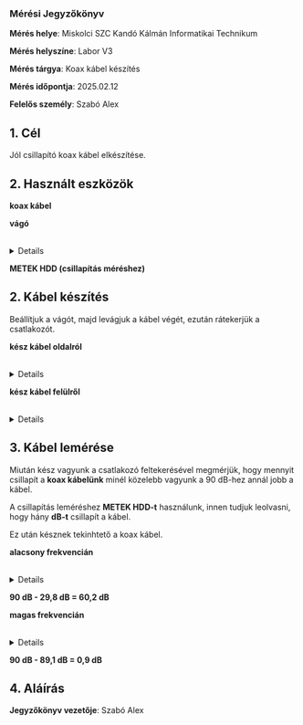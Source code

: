 ### Mérési Jegyzőkönyv

**Mérés helye**: Miskolci SZC Kandó Kálmán Informatikai Technikum 

**Mérés helyszíne**: Labor V3

**Mérés tárgya**: Koax kábel készítés

**Mérés időpontja**: 2025.02.12

**Felelős személy**: Szabó Alex

## 1. Cél

Jól csillapító koax kábel elkészítése.

## 2. Használt eszközök

**koax kábel** 

**vágó** 

  <br> 
  <details> 
  <img src="https://github.com/SzAlex04/jegyzokonyv/blob/main/egyeb/vago.jpg"/> 
  </details> 

**METEK HDD (csillapítás méréshez)** 

 ## 2. Kábel készítés

  Beállítjuk a vágót, majd levágjuk a kábel végét, ezután rátekerjük a csatlakozót.

  **kész kábel oldalról**
  
   <br> 
   <details> 
   <img src="https://github.com/SzAlex04/jegyzokonyv/blob/main/egyeb/koaxveg.jpg"/> 
   </details> 

  **kész kábel felülről**

   <br> 
   <details> 
   <img src="https://github.com/SzAlex04/jegyzokonyv/blob/main/egyeb/koaxveg2.jpg"/> 
   </details> 
  
 ## 3. Kábel lemérése

   Miután kész vagyunk a csatlakozó feltekerésével megmérjük, hogy mennyit csillapít a **koax kábelünk** minél közelebb vagyunk a 90 dB-hez annál jobb a kábel.

   A csillapítás leméréshez **METEK HDD-t** használunk, innen tudjuk leolvasni, hogy hány **dB-t** csillapít a kábel.

   Ez után késznek tekinhtető a koax kábel.
   
 **alacsony frekvencián**
 
  <br> 
  <details> 
  <img src="https://github.com/SzAlex04/jegyzokonyv/blob/main/egyeb/alacsonyfrekicsillapitas.jpg"/> 
  </details> 

 **90 dB - 29,8 dB = 60,2 dB**

 **magas frekvencián**

  <br> 
  <details> 
  <img src="https://github.com/SzAlex04/jegyzokonyv/blob/main/egyeb/magasfrekicsillapitas.jpg"/> 
  </details> 

 **90 dB - 89,1 dB = 0,9 dB**

  ## 4. Aláírás
  
 **Jegyzőkönyv vezetője**: Szabó Alex
